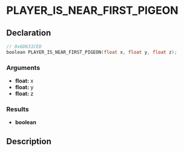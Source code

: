 # PLAYER_IS_NEAR_FIRST_PIGEON

## Declaration
```cpp
// 0x6D631CED
boolean PLAYER_IS_NEAR_FIRST_PIGEON(float x, float y, float z);
```

### Arguments
- **float:** x
- **float:** y
- **float:** z

### Results
- **boolean**

## Description
